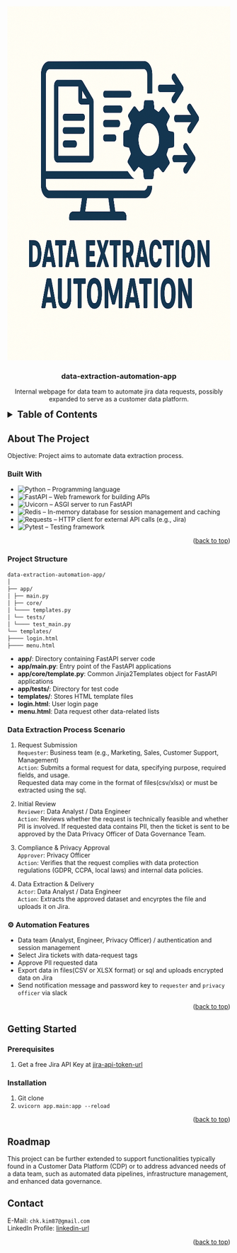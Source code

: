 <!-- Original Template: https://github.com/othneildrew/Best-README-Template/blob/main/BLANK_README.md#readme-top>
<a id="readme-top"></a>

<!-- PROJECT LOGO -->
<br />
<div align="center">
  <img src="static\images\data-extraction-automation-app-logo.png" alt="Logo" width="800" height="800">
  </a>

<h3 align="center">data-extraction-automation-app</h3>

  <p align="center">
    Internal webpage for data team to automate jira data requests, possibly expanded to serve as a customer data platform. 
  </p>
</div>

<!-- TABLE OF CONTENTS -->
<details>
  <summary style="font-size: 1.5em; font-weight: bold;">Table of Contents</summary>
  <ol>
    <li>
      <a href="#about-the-project">About The Project</a>
      <ul>
        <li><a href="#built-with">Built With</a></li>
        <li><a href="#project-structure">Project Structure</a></li>
        <li><a href="#data-extraction-process-scenario">Data Extraction Process Scenario</a></li>
      </ul>
    </li>
    <li>
      <a href="#getting-started">Getting Started</a>
      <ul>
        <li><a href="#prerequisites">Prerequisites</a></li>
        <li><a href="#installation">Installation</a></li>
      </ul>
    </li>
    <li><a href="#roadmap">Roadmap</a></li>
    <li><a href="#contact">Contact</a></li>
  </ol>
</details>



<!-- ABOUT THE PROJECT -->
## About The Project
Objective: Project aims to automate data extraction process.

### Built With
* ![Python](https://img.shields.io/badge/python-3.12.10-blue) – Programming language  
* ![FastAPI](https://img.shields.io/badge/FastAPI-0.116.1-green) – Web framework for building APIs  
* ![Uvicorn](https://img.shields.io/badge/Uvicorn-0.35.0-orange) – ASGI server to run FastAPI  
* ![Redis](https://img.shields.io/badge/Redis-6.4.0-red) – In-memory database for session management and caching  
* ![Requests](https://img.shields.io/badge/Requests-2.32.5-blue) – HTTP client for external API calls (e.g., Jira)  
* ![Pytest](https://img.shields.io/badge/Pytest-8.4.1-blue) – Testing framework  
<p align="right">(<a href="#readme-top">back to top</a>)</p>

### Project Structure
```
data-extraction-automation-app/
│
├── app/
│ ├── main.py 
│ ├── core/
│ └──── templates.py
│ └── tests/ 
│ └──── test_main.py 
└── templates/ 
├──── login.html 
├──── menu.html 
```

- **app/**: Directory containing FastAPI server code  
- **app/main.py**: Entry point of the FastAPI applications  
- **app/core/template.py**: Common Jinja2Templates object for FastAPI applications  
- **app/tests/**: Directory for test code  
- **templates/**: Stores HTML template files  
- **login.html**: User login page  
- **menu.html**: Data request other data-related lists

### Data Extraction Process Scenario <br />
1. Request Submission <br />
    `Requester`: Business team (e.g., Marketing, Sales, Customer Support, Management) <br />
    `Action`: Submits a formal request for data, specifying purpose, required fields, and usage. <br />
        Requested data may come in the format of files(csv/xlsx) or must be extracted using the sql. <br />
2. Initial Review <br />
    `Reviewer`: Data Analyst / Data Engineer <br />
    `Action`: Reviews whether the request is technically feasible and whether PII is involved. If requested data contains PII, then the ticket is sent to be approved by the Data Privacy Officer of Data Governance Team. <br />

3. Compliance & Privacy Approval <br />
    `Approver`: Privacy Officer  <br />
    `Action`: Verifies that the request complies with data protection regulations (GDPR, CCPA, local laws) and internal data policies. <br />

4. Data Extraction & Delivery <br />
    `Actor`: Data Analyst / Data Engineer <br />
    `Action`: Extracts the approved dataset and encyrptes the file and uploads it on Jira. <br />

### ⚙️ Automation Features
- Data team (Analyst, Engineer, Privacy Officer) / authentication and session management
- Select Jira tickets with data-request tags
- Approve PII requested data 
- Export data in files(CSV or XLSX format) or sql and uploads encrypted data on Jira
- Send notification message and password key to `requester` and `privacy officer` via slack

<p align="right">(<a href="#readme-top">back to top</a>)</p>



<!-- GETTING STARTED -->
## Getting Started

### Prerequisites
1. Get a free Jira API Key at [jira-api-token-url]


### Installation
1. Git clone
2. ```uvicorn app.main:app --reload```
<p align="right">(<a href="#readme-top">back to top</a>)</p>

<!-- ROADMAP -->
## Roadmap
This project can be further extended to support functionalities typically found in a Customer Data Platform (CDP) or to address advanced needs of a data team, such as automated data pipelines, infrastructure management, and enhanced data governance.

<!-- CONTACT -->
## Contact
E-Mail: `chk.kim87@gmail.com` <br />
LinkedIn Profile: [linkedin-url]

<p align="right">(<a href="#readme-top">back to top</a>)</p>


<!-- MARKDOWN LINKS & IMAGES -->
<!-- https://www.markdownguide.org/basic-syntax/#reference-style-links -->
[linkedin-url]: https://linkedin.com/in/chkim87
[product-screenshot]: images/screenshot.png
[jira-api-token-url]: https://support.atlassian.com/atlassian-account/docs/manage-api-tokens-for-your-atlassian-account/